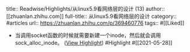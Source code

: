 title:: Readwise/Highlights/从linux5.9看网络层的设计 (13)
author:: [[zhuanlan.zhihu.com]]
full-title:: 从linux5.9看网络层的设计
category:: #articles
url:: https://zhuanlan.zhihu.com/p/369460776
tags:: #[[Liked]]

- 当调用socket函数的时候就需要新建一个inode，然后就会调用sock_alloc_inode。 ([View Highlight](https://instapaper.com/read/1414937154/16515880)) #Highlight #[[2021-05-28]]